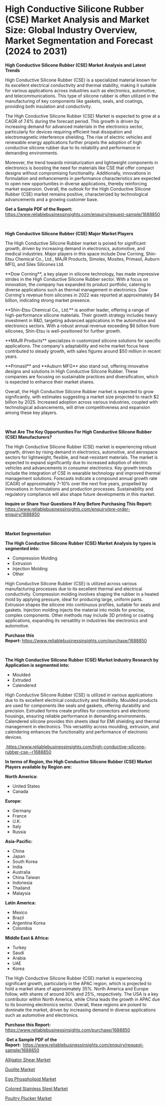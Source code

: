 <p><h1>High Conductive Silicone Rubber (CSE) Market Analysis and Market Size: Global Industry Overview, Market Segmentation and Forecast (2024 to 2031)</h1></p><p><strong>High Conductive Silicone Rubber (CSE) Market Analysis and Latest Trends</strong></p>
<p><p>High Conductive Silicone Rubber (CSE) is a specialized material known for its excellent electrical conductivity and thermal stability, making it suitable for various applications across industries such as electronics, automotive, and telecommunications. This type of silicone rubber is often utilized in the manufacturing of key components like gaskets, seals, and coatings, providing both insulation and conductivity.</p><p>The High Conductive Silicone Rubber (CSE) Market is expected to grow at a CAGR of 7.6% during the forecast period. This growth is driven by increasing demand for advanced materials in the electronics sector, particularly for devices requiring efficient heat dissipation and electromagnetic interference shielding. The rise of electric vehicles and renewable energy applications further propels the adoption of high conductive silicone rubber due to its reliability and performance in demanding environments.</p><p>Moreover, the trend towards miniaturization and lightweight components in electronics is boosting the need for materials like CSE that offer compact designs without compromising functionality. Additionally, innovations in formulation and enhancements in performance characteristics are expected to open new opportunities in diverse applications, thereby reinforcing market expansion. Overall, the outlook for the High Conductive Silicone Rubber (CSE) market remains positive, characterized by technological advancements and a growing customer base.</p></p>
<p><strong>Get a Sample PDF of the Report:&nbsp;</strong> <a href="https://www.reliablebusinessinsights.com/enquiry/request-sample/1688850?utm_campaign=62&utm_medium=2&utm_source=Github&utm_content=ia&utm_term=17102024&utm_id=high-conductive-silicone-rubber-cse">https://www.reliablebusinessinsights.com/enquiry/request-sample/1688850</a></p>
<p>&nbsp;</p>
<p><strong>High Conductive Silicone Rubber (CSE) Major Market Players</strong></p>
<p><p>The High Conductive Silicone Rubber market is poised for significant growth, driven by increasing demand in electronics, automotive, and medical industries. Major players in this space include Dow Corning, Shin-Etsu Chemical Co., Ltd., MAJR Products, Simolex, Mosites, Primasil, Auburn MFG, and Silex Silicones Ltd.</p><p>**Dow Corning**, a key player in silicone technology, has made impressive strides in the High Conductive Silicone Rubber sector. With a focus on innovation, the company has expanded its product portfolio, catering to diverse applications such as thermal management in electronics. Dow Corning's revenue from silicones in 2022 was reported at approximately $4 billion, indicating strong market presence.</p><p>**Shin-Etsu Chemical Co., Ltd.** is another leader, offering a range of high-performance silicone materials. Their growth strategy includes heavy investment in R&D, targeting advanced applications in the automotive and electronics sectors. With a robust annual revenue exceeding $6 billion from silicones, Shin-Etsu is well-positioned for further growth.</p><p>**MAJR Products** specializes in customized silicone solutions for specific applications. The company's adaptability and niche market focus have contributed to steady growth, with sales figures around $50 million in recent years. </p><p>**Primasil** and **Auburn MFG** also stand out, offering innovative designs and solutions in High Conductive Silicone Rubber. These companies are focusing on sustainable practices and diversification, which is expected to enhance their market shares. </p><p>Overall, the High Conductive Silicone Rubber market is expected to grow significantly, with estimates suggesting a market size projected to reach $2 billion by 2025. Increased adoption across various industries, coupled with technological advancements, will drive competitiveness and expansion among these key players.</p></p>
<p>&nbsp;</p>
<p><strong>What Are The Key Opportunities For High Conductive Silicone Rubber (CSE) Manufacturers?</strong></p>
<p><p>The High Conductive Silicone Rubber (CSE) market is experiencing robust growth, driven by rising demand in electronics, automotive, and aerospace sectors for lightweight, flexible, and heat-resistant materials. The market is expected to expand significantly due to increased adoption of electric vehicles and advancements in consumer electronics. Key growth trends include the integration of CSE in wearable technology and improved thermal management solutions. Forecasts indicate a compound annual growth rate (CAGR) of approximately 7-10% over the next five years, propelled by innovations in formulations and production processes. Sustainability and regulatory compliance will also shape future developments in this market.</p></p>
<p><strong>Inquire or Share Your Questions If Any Before Purchasing This Report:</strong> <a href="https://www.reliablebusinessinsights.com/enquiry/pre-order-enquiry/1688850?utm_campaign=62&utm_medium=2&utm_source=Github&utm_content=ia&utm_term=17102024&utm_id=high-conductive-silicone-rubber-cse">https://www.reliablebusinessinsights.com/enquiry/pre-order-enquiry/1688850</a></p>
<p>&nbsp;</p>
<p><strong>Market Segmentation</strong></p>
<p><strong>The High Conductive Silicone Rubber (CSE) Market Analysis by types is segmented into:</strong></p>
<p><ul><li>Compression Molding</li><li>Extrusion</li><li>Injection Molding</li><li>Other</li></ul></p>
<p><p>High Conductive Silicone Rubber (CSE) is utilized across various manufacturing processes due to its excellent thermal and electrical conductivity. Compression molding involves shaping the rubber in a heated mold by applying pressure, ideal for producing large, uniform parts. Extrusion shapes the silicone into continuous profiles, suitable for seals and gaskets. Injection molding injects the material into molds for precise, complex components. Other methods may include 3D printing or coating applications, expanding its versatility in industries like electronics and automotive.</p></p>
<p><strong>Purchase this Report:&nbsp;</strong><a href="https://www.reliablebusinessinsights.com/purchase/1688850?utm_campaign=62&utm_medium=2&utm_source=Github&utm_content=ia&utm_term=17102024&utm_id=high-conductive-silicone-rubber-cse">https://www.reliablebusinessinsights.com/purchase/1688850</a></p>
<p>&nbsp;</p>
<p><strong>The High Conductive Silicone Rubber (CSE) Market Industry Research by Application is segmented into:</strong></p>
<p><ul><li>Moulded</li><li>Extruded</li><li>Calendered</li></ul></p>
<p><p>High Conductive Silicone Rubber (CSE) is utilized in various applications due to its excellent electrical conductivity and flexibility. Moulded products are used for components like seals and gaskets, offering durability and precision. Extruded forms create profiles for connectors and electronic housings, ensuring reliable performance in demanding environments. Calendered silicone provides thin sheets ideal for EMI shielding and thermal management in electronics. This versatility across moulding, extrusion, and calendering enhances the functionality and performance of electronic devices.</p></p>
<p><a href="https://www.reliablebusinessinsights.com/high-conductive-silicone-rubber-cse--r1688850?utm_campaign=62&utm_medium=2&utm_source=Github&utm_content=ia&utm_term=17102024&utm_id=high-conductive-silicone-rubber-cse">&nbsp;https://www.reliablebusinessinsights.com/high-conductive-silicone-rubber-cse--r1688850</a></p>
<p><strong>In terms of Region, the High Conductive Silicone Rubber (CSE) Market Players available by Region are:</strong></p>
<p>
    <p> <strong> North America: </strong>
        <ul>
            <li>United States</li>
            <li>Canada</li>
        </ul>
        </p> 
    <p> <strong> Europe: </strong>
        <ul>
            <li>Germany</li>
            <li>France</li>
            <li>U.K.</li>
            <li>Italy</li>
            <li>Russia</li>
        </ul>
        </p> 
    <p> <strong> Asia-Pacific: </strong>
        <ul>
            <li>China</li>
            <li>Japan</li>
            <li>South Korea</li>
            <li>India</li>
            <li>Australia</li>
            <li>China Taiwan</li>
            <li>Indonesia</li>
            <li>Thailand</li>
            <li>Malaysia</li>
        </ul>
        </p> 
    <p> <strong> Latin America: </strong>
        <ul>
            <li>Mexico</li>
            <li>Brazil</li>
            <li>Argentina Korea</li>
            <li>Colombia</li>
        </ul>
        </p> 
    <p> <strong> Middle East & Africa: </strong>
        <ul>
            <li>Turkey</li>
            <li>Saudi</li>
            <li>Arabia</li>
            <li>UAE</li>
            <li>Korea</li>
        </ul>
    </p>
    </p>
<p><p>The High Conductive Silicone Rubber (CSE) market is experiencing significant growth, particularly in the APAC region, which is projected to hold a market share of approximately 35%. North America and Europe follow, with shares of around 30% and 25%, respectively. The USA is a key contributor within North America, while China leads the growth in APAC due to its booming electronics sector. Overall, these regions are poised to dominate the market, driven by increasing demand in diverse applications such as automotive and electronics.</p></p>
<p><strong>Purchase this Report: </strong><a href="https://www.reliablebusinessinsights.com/purchase/1688850?utm_campaign=62&utm_medium=2&utm_source=Github&utm_content=ia&utm_term=17102024&utm_id=high-conductive-silicone-rubber-cse">https://www.reliablebusinessinsights.com/purchase/1688850</a></p>
<p>&nbsp;<strong>Get a Sample PDF of the Report:&nbsp;&nbsp;</strong><a href="https://www.reliablebusinessinsights.com/enquiry/request-sample/1688850?utm_campaign=62&utm_medium=2&utm_source=Github&utm_content=ia&utm_term=17102024&utm_id=high-conductive-silicone-rubber-cse">https://www.reliablebusinessinsights.com/enquiry/request-sample/1688850</a></p>
<p><strong></strong></p>
<p><p><a href="https://issuu.com/reportprime-2/docs/alligator-shear-market-size-2030.pp_70aacd8841c245?utm_campaign=62&utm_medium=2&utm_source=Github&utm_content=ia&utm_term=17102024&utm_id=high-conductive-silicone-rubber-cse">Alligator Shear Market</a></p><p><a href="https://github.com/benjigwozdzus/Market-Research-Report-List-1/blob/main/duolite-market.md?utm_campaign=62&utm_medium=2&utm_source=Github&utm_content=ia&utm_term=17102024&utm_id=high-conductive-silicone-rubber-cse">Duolite Market</a></p><p><a href="https://www.linkedin.com/pulse/egg-phospholipid-market-emerging-trends-future-prospects-period-h4nwe?utm_campaign=62&utm_medium=2&utm_source=Github&utm_content=ia&utm_term=17102024&utm_id=high-conductive-silicone-rubber-cse">Egg Phospholipid Market</a></p><p><a href="https://www.linkedin.com/pulse/colored-stainless-steel-market-research-report-exploring-uo36e?utm_campaign=62&utm_medium=2&utm_source=Github&utm_content=ia&utm_term=17102024&utm_id=high-conductive-silicone-rubber-cse">Colored Stainless Steel Market</a></p><p><a href="https://issuu.com/reportprime-2/docs/poultry-plucker-market-size-2030.pp_ac1228c8ee1f28?utm_campaign=62&utm_medium=2&utm_source=Github&utm_content=ia&utm_term=17102024&utm_id=high-conductive-silicone-rubber-cse">Poultry Plucker Market</a></p></p>